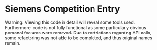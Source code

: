 # Siemens Competition Entry
Warning: Viewing this code in detail will reveal some tools used. Furthermore, code is not fully functional as some particularly obvious personal features were removed. Due to restrictions regarding API calls, some refactoring was not able to be completed, and thus original names remain. 